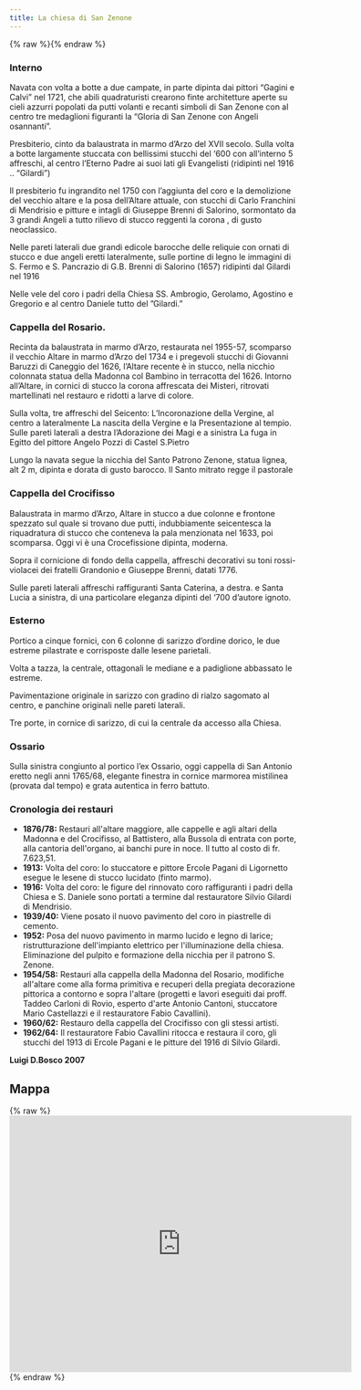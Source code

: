```yaml
---
title: La chiesa di San Zenone
---
```


{% raw %}<img src="/assets/images/base/salorino_1930.png" alt="" class="full">{% endraw %}


### Interno

Navata con volta a botte a due campate, in parte dipinta dai pittori “Gagini e Calvi” nel 1721, che abili quadraturisti crearono finte architetture aperte su cieli azzurri popolati da putti volanti e recanti simboli di San Zenone con al centro tre medaglioni figuranti la “Gloria di San Zenone con Angeli osannanti”.

Presbiterio, cinto da balaustrata in marmo d’Arzo del XVII secolo. Sulla volta a botte largamente stuccata con bellissimi stucchi del ‘600 con all’interno  5 affreschi, al centro l’Eterno Padre ai suoi lati gli Evangelisti (ridipinti nel 1916 .. “Gilardi”)

Il presbiterio fu ingrandito nel 1750 con l’aggiunta del coro e la demolizione del vecchio altare e la posa dell’Altare attuale, con stucchi di Carlo Franchini di Mendrisio e pitture e intagli di Giuseppe Brenni di Salorino, sormontato da 3 grandi Angeli a tutto rilievo di stucco reggenti la corona , di gusto neoclassico.

Nelle pareti laterali due grandi edicole barocche delle reliquie con ornati di stucco e due angeli eretti lateralmente, sulle portine di legno le immagini di S. Fermo e S. Pancrazio di G.B. Brenni di Salorino (1657) ridipinti dal Gilardi nel 1916

Nelle vele del coro i padri della Chiesa SS. Ambrogio, Gerolamo, Agostino e Gregorio e al centro Daniele tutto del ”Gilardi.”



### Cappella del Rosario.

Recinta da balaustrata in marmo d’Arzo, restaurata nel 1955-57, scomparso il vecchio Altare in marmo d’Arzo del 1734  e i pregevoli stucchi di Giovanni Baruzzi di Caneggio del 1626, l’Altare recente è in stucco, nella nicchio colonnata statua della Madonna col Bambino in terracotta del 1626. Intorno all’Altare, in cornici di stucco la corona affrescata dei Misteri, ritrovati martellinati nel restauro e ridotti a larve di colore.

Sulla volta, tre affreschi del Seicento: L’Incoronazione della Vergine, al centro a lateralmente La nascita della Vergine e la Presentazione al tempio. Sulle pareti laterali a destra l’Adorazione dei Magi e a sinistra La fuga in Egitto del pittore Angelo Pozzi di Castel S.Pietro

Lungo la navata segue la nicchia del Santo Patrono Zenone, statua lignea, alt 2 m, dipinta e dorata di gusto barocco.
Il Santo mitrato regge il pastorale



### Cappella del Crocifisso

Balaustrata in marmo d’Arzo, Altare in stucco a due colonne e frontone spezzato sul quale si trovano due putti, indubbiamente seicentesca la riquadratura di stucco che conteneva la pala menzionata nel 1633, poi scomparsa. Oggi vi è una Crocefissione dipinta, moderna.

Sopra il cornicione di fondo della cappella, affreschi decorativi su toni rossi-violacei dei fratelli Grandonio e Giuseppe Brenni, datati 1776.

Sulle pareti laterali affreschi raffiguranti Santa Caterina, a destra. e Santa Lucia a sinistra, di una particolare eleganza dipinti del ‘700 d’autore ignoto.


### Esterno

Portico a cinque fornici, con 6 colonne di sarizzo d’ordine dorico, le due estreme pilastrate e corrisposte dalle lesene parietali.

Volta a tazza, la centrale, ottagonali le mediane e a padiglione abbassato le estreme.

Pavimentazione originale in sarizzo con gradino di rialzo sagomato al centro, e panchine originali nelle pareti laterali.

Tre porte, in cornice di sarizzo, di cui la centrale da accesso alla Chiesa.

### Ossario

Sulla sinistra congiunto al portico l’ex Ossario, oggi cappella di San Antonio eretto negli anni 1765/68, elegante  finestra in cornice marmorea mistilinea (provata dal tempo) e grata autentica in ferro battuto.

### Cronologia dei restauri

* **1876/78:** Restauri all'altare maggiore, alle cappelle e agli altari della Madonna
  e del Crocifisso, al Battistero, alla Bussola di entrata con porte, alla cantoria dell'organo, ai banchi pure in noce. Il tutto al costo di fr. 7.623,51.
* **1913:** Volta del coro: lo stuccatore e pittore Ercole Pagani di Ligornetto esegue le lesene di stucco lucidato (finto marmo).
* **1916:** Volta del coro: le figure del rinnovato coro raffiguranti i padri della Chiesa e S. Daniele sono portati a termine dal restauratore Silvio Gilardi di Mendrisio.
* **1939/40:** Viene posato il nuovo pavimento del coro  in piastrelle di cemento.
* **1952:** Posa del nuovo pavimento in marmo lucido e legno di larice; ristrutturazione dell'impianto elettrico per l'illuminazione della chiesa. Eliminazione del pulpito e formazione della nicchia per il patrono S. Zenone.
* **1954/58:** Restauri alla cappella della Madonna del Rosario, modifiche all'altare come alla forma primitiva e recuperi della pregiata decorazione pittorica a contorno e sopra l'altare (progetti e lavori eseguiti dai proff. Taddeo Carloni di Rovio, esperto d'arte Antonio Cantoni, stuccatore Mario Castellazzi e il restauratore Fabio Cavallini).
* **1960/62:** Restauro della cappella del Crocifisso con gli stessi artisti. 
* **1962/64:** Il restauratore Fabio Cavallini ritocca e restaura il coro, gli stucchi del 1913 di Ercole Pagani e le pitture del 1916  di Silvio Gilardi.

**Luigi D.Bosco 2007**

## Mappa

{% raw %}<iframe src="https://www.google.com/maps/embed?pb=!1m14!1m12!1m3!1d694.4711492619756!2d8.992596764934422!3d45.87361840046354!2m3!1f0!2f0!3f0!3m2!1i1024!2i768!4f13.1!5e0!3m2!1sen!2sch!4v1548603087967" width="600" height="450" frameborder="0" style="border:0" allowfullscreen></iframe>{% endraw %}


